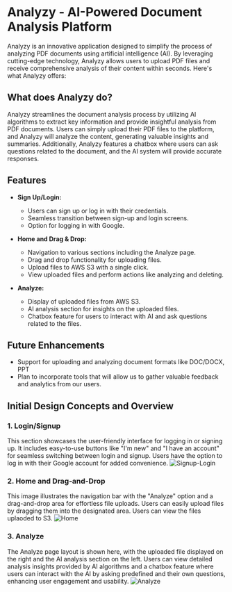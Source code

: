 # Analyzy - AI-Powered Document Analysis Platform

Analyzy is an innovative application designed to simplify the process of analyzing PDF documents using artificial intelligence (AI). By leveraging cutting-edge technology, Analyzy allows users to upload PDF files and receive comprehensive analysis of their content within seconds. Here's what Analyzy offers:

## What does Analyzy do?

Analyzy streamlines the document analysis process by utilizing AI algorithms to extract key information and provide insightful analysis from PDF documents. Users can simply upload their PDF files to the platform, and Analyzy will analyze the content, generating valuable insights and summaries. Additionally, Analyzy features a chatbox where users can ask questions related to the document, and the AI system will provide accurate responses.

## Features

- **Sign Up/Login:**
  - Users can sign up or log in with their credentials.
  - Seamless transition between sign-up and login screens.
  - Option for logging in with Google.

- **Home and Drag & Drop:**
  - Navigation to various sections including the Analyze page.
  - Drag and drop functionality for uploading files.
  - Upload files to AWS S3 with a single click.
  - View uploaded files and perform actions like analyzing and deleting.

- **Analyze:**
  - Display of uploaded files from AWS S3.
  - AI analysis section for insights on the uploaded files.
  - Chatbox feature for users to interact with AI and ask questions related to the files.

## Future Enhancements
 - Support for uploading and analyzing document formats like DOC/DOCX, PPT
 - Plan to incorporate tools that will allow us to gather valuable feedback and analytics from our users.



## Initial Design Concepts and Overview

### 1. Login/Signup
This section showcases the user-friendly interface for logging in or signing up. It includes easy-to-use buttons like "I'm new" and "I have an account" for seamless switching between login and signup. Users have the option to log in with their Google account for added convenience.
![Signup-Login](https://github.com/Smoke221/Analyzy/assets/114225283/846f7cf7-1c93-43cb-b875-bfc0179f025b)


### 2. Home and Drag-and-Drop
This image illustrates the navigation bar with the "Analyze" option and a drag-and-drop area for effortless file uploads. Users can easily upload files by dragging them into the designated area. Users can view the files uplaoded to S3.
![Home](https://github.com/Smoke221/Analyzy/assets/114225283/58c26914-d612-4945-83e4-040cf1f58c0b)


### 3. Analyze
The Analyze page layout is shown here, with the uploaded file displayed on the right and the AI analysis section on the left. Users can view detailed analysis insights provided by AI algorithms and a chatbox feature where users can interact with the AI by asking predefined and their own questions, enhancing user engagement and usability.
![Analyze](https://github.com/Smoke221/Analyzy/assets/114225283/bafedd4e-50dd-4ee6-b0ce-46ff8e8d2502)


